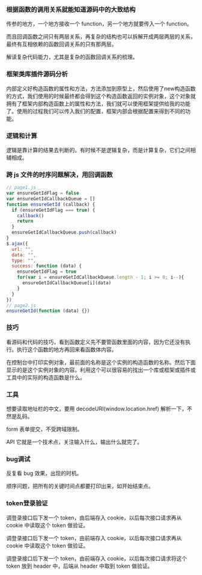 ### 根据函数的调用关系就能知道源码中的大致结构

传参的地方，一个地方接收一个 function，另一个地方就要传入一个 function。

而且回调函数之间只有两层关系，再复杂的结构也可以拆解开成两层两层的关系，最终有互相依赖的函数回调关系的只有那两层。

解读复杂代码能力，尤其是复杂的函数回调关系的梳理。



### 框架类库插件源码分析
内部定义好构造函数的属性和方法，方法添加到原型上，然后使用了new构造函数的方式，我们使用的时候最终都会得到这个构造函数返回的实例对象，这个对象就拥有了框架内部构造函数上的属性和方法，我们就可以使用框架提供给我的功能了。使用的过程我们可以传入我们的配置，框架内部会根据配置来得到不同的功能。



### 逻辑和计算
逻辑是靠计算的结果去判断的。有时候不是逻辑复杂，而是计算复杂，它们之间相辅相成。



### 跨 js 文件的时序问题解决，用回调函数

```js
// page1.js
var ensureGetIdFlag = false
var ensureGetIdCallbackQueue = []
function ensureGetId (callback) {
  if (ensureGetIdFlag === true) {
    callback()
    return
  }
  ensureGetIdCallbackQueue.push(callback)
}
$.ajax({
  url: "",
  data: "",
  type: "",
  success: function (data) {
    ensureGetIdFlag = true
    for(var i = ensureGetIdCallbackQueue.length - 1; i >= 0; i--){
      ensureGetIdCallbackQueue[i](data)
    }
  }
})
// page2.js
ensureGetId(function (data) {})
```



### 技巧
看源码和代码的技巧，看到函数定义先不要管函数里面的内容，因为它还没有执行。执行这个函数的地方再回来看函数体内容。

在控制台中打印实例对象，最前面的名称是这个实例的构造函数的名称。然后下面显示的是这个实例对象的内容。利用这个可以很容易的找出一个库或框架或插件或工具中的实际的构造函数是什么。



### 工具

想要读取地址栏的中文，要用 decodeURI(window.location.href) 解析一下，不然是乱码。

form 表单提交，不受跨域限制。

API 它就是一个技术点，关注输入什么，输出什么就完了。



### bug调试
反复看 bug 效果，出现的时机。

顺序问题，把所有的关键时间点都要打印出来，如开始结束点。



### token登录验证
调登录接口后下发一个 token，由后端存入 cookie，以后每次接口请求再从 cookie 中读取这个 token 做验证。

调登录接口后下发一个 token，由前端存入 cookie，以后每次接口请求再从 cookie 中读取这个 token 做验证。

调登录接口后下发一个 token，由前端存入 cookie，以后每次接口请求将这个 token 放到 header 中，后端从 header 中取到 token 做验证。